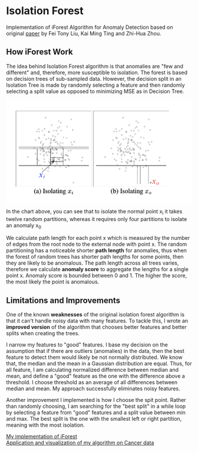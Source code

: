 # Isolation Forest
Implementation of iForest Algorithm for Anomaly Detection based on original [paper](https://cs.nju.edu.cn/zhouzh/zhouzh.files/publication/icdm08b.pdf "Isolation Forest") by Fei Tony Liu, Kai Ming Ting and Zhi-Hua Zhou.


## How iForest Work
The idea behind Isolation Forest algorithm is that anomalies are "few and different" and, therefore, more susceptible to isolation.
The forest is based on decision trees of sub-sampled data. However, the decision split in an Isolation Tree is made by randomly selecting a feature and then randomly selecting a split value as opposed to minimizing MSE as in Decision Tree. 
<p align="center"> <img src="images/isolation.png" align="middle">
</p>
 
In the chart above, you can see that to isolate the normal point x<sub>i</sub> it takes twelve random partitions, whereas it requires only four partitions to isolate an anomaly x<sub>0</sub>

We calculate path length for each point x which is measured by the number of edges from the root node to the external node with point x.
The random partitioning has a noticeable shorter **path length** for anomalies, thus when the forest of random trees has shorter path lengths for some points, then they are likely to be anomalous. The path length across all trees varies, therefore we calculate **anomaly score** to aggregate the lengths for a single point x. Anomaly score is bounded between 0 and 1. The higher the score, the most likely the point is anomalous.

## Limitations and Improvements
One of the known **weaknesses** of the original isolation forest algorithm is that it can't handle noisy data with many features. To tackle this, I wrote an **improved version** of the algorithm that chooses better features and better splits when creating the trees. 

I narrow my features to "good" features. 
I base my decision on the assumption that if there are outliers (anomalies) in the data, then the best feature to detect them would likely be not normally distributed. 
We know that, the median and the mean in a Gaussian distribution are equal. Thus, for all feature, I am calculating normalized difference between median and mean, and define a "good" feature as the one with the difference above a threshold. 
I choose threshold as an average of all differences between median and mean. My approach successfully eliminates noisy features.

Another improvement I implemented is how I choose the spit point. Rather than randomly choosing, I am searching for the "best split" in a while loop by selecting a feature from "good" features and a split value between min and max. The best split is the one with the smallest left or right partition, meaning with the most isolation. 


[My implementation of iForest](https://github.com/katjawittfoth/Isolation_Forest/blob/master/iforest.py)
<br>
[Application and visualization of my algorithm on Cancer data](https://github.com/katjawittfoth/Isolation_Forest/blob/master/iForest_visualization.ipynb)

